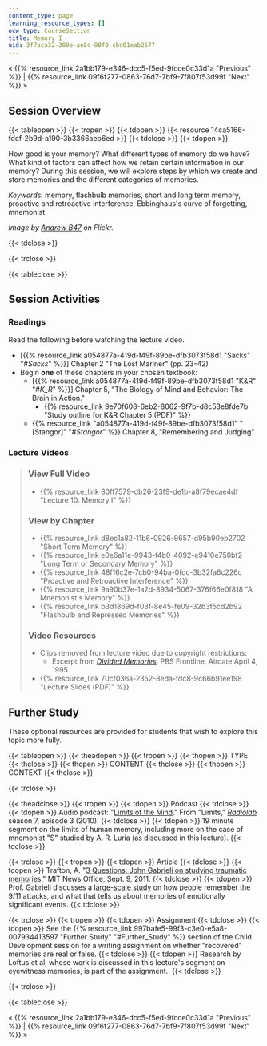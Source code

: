 ```yaml
---
content_type: page
learning_resource_types: []
ocw_type: CourseSection
title: Memory I
uid: 3f7aca32-309e-ae8c-98f0-cbd01eab2677
---
```


« {{% resource_link 2a1bb179-e346-dcc5-f5ed-9fcce0c33d1a "Previous" %}} | {{% resource_link 09f6f277-0863-76d7-7bf9-7f807f53d99f "Next" %}} »

Session Overview
----------------

{{< tableopen >}}
{{< tropen >}}
{{< tdopen >}}
{{< resource 14ca5166-fdcf-2b9d-a190-3b3366aeb6ed >}}
{{< tdclose >}}
{{< tdopen >}}


How good is your memory? What different types of memory do we have? What kind of factors can affect how we retain certain information in our memory? During this session, we will explore steps by which we create and store memories and the different categories of memories.

_Keywords:_ memory, flashbulb memories, short and long term memory, proactive and retroactive interference, Ebbinghaus's curve of forgetting, mnemonist

_Image by [Andrew B47](http://www.flickr.com/photos/andrewb47/) on Flickr._


{{< tdclose >}}

{{< trclose >}}

{{< tableclose >}}

Session Activities
------------------

### Readings

Read the following before watching the lecture video.

*   \[{{% resource_link a054877a-419d-f49f-89be-dfb3073f58d1 "Sacks" "#_Sacks_" %}}\] Chapter 2 "The Lost Mariner" (pp. 23-42)
*   Begin **one** of these chapters in your chosen textbook:
    *   \[{{% resource_link a054877a-419d-f49f-89be-dfb3073f58d1 "K&R" "#_K_R_" %}}\] Chapter 5, "The Biology of Mind and Behavior: The Brain in Action."
        *   {{% resource_link 9e70f608-6eb2-8062-9f7b-d8c53e8fde7b "Study outline for K&R Chapter 5 (PDF)" %}}
    *   {{% resource_link "a054877a-419d-f49f-89be-dfb3073f58d1" "\[Stangor\]" "#_Stangor_" %}} Chapter 8, "Remembering and Judging"

### Lecture Videos

> ### View Full Video
> 
> *   {{% resource_link 80ff7579-db26-23f9-de1b-a8f79ecae4df "Lecture 10: Memory I" %}}
> 
> ### View by Chapter
> 
> *   {{% resource_link d8ec1a82-11b6-0926-9657-d95b90eb2702 "Short Term Memory" %}}
> *   {{% resource_link e0e6a11e-9943-f4b0-4092-e9410e750bf2 "Long Term or Secondary Memory" %}}
> *   {{% resource_link 48f16c2e-7cb0-94ba-0fdc-3b32fa6c226c "Proactive and Retroactive Interference" %}}
> *   {{% resource_link 9a90b37e-1a2d-8934-5067-376f66e0f818 "A Mnemonist's Memory" %}}
> *   {{% resource_link b3d1869d-f03f-8e45-fe09-32b3f5cd2b92 "Flashbulb and Repressed Memories" %}}
> 
> ### Video Resources
> 
> *   Clips removed from lecture video due to copyright restrictions:
>     *   Excerpt from [_Divided Memories_](http://www.pbs.org/wgbh/pages/frontline/programs/info/1312.html). PBS Frontline. Airdate April 4, 1995.
> *   {{% resource_link 70cf036a-2352-8eda-fdc8-9c66b91ee198 "Lecture Slides (PDF)" %}}

Further Study
-------------

These optional resources are provided for students that wish to explore this topic more fully.

{{< tableopen >}}
{{< theadopen >}}
{{< tropen >}}
{{< thopen >}}
TYPE
{{< thclose >}}
{{< thopen >}}
CONTENT
{{< thclose >}}
{{< thopen >}}
CONTEXT
{{< thclose >}}

{{< trclose >}}

{{< theadclose >}}
{{< tropen >}}
{{< tdopen >}}
Podcast
{{< tdclose >}}
{{< tdopen >}}
Audio podcast: "[Limits of the Mind](http://www.radiolab.org/2010/apr/05/limits-of-the-mind/)." From "Limits," [_Radiolab_](http://www.radiolab.org) season 7, episode 3 (2010).
{{< tdclose >}}
{{< tdopen >}}
19 minute segment on the limits of human memory, including more on the case of mnemonist "S" studied by A. R. Luria (as discussed in this lecture).
{{< tdclose >}}

{{< trclose >}}
{{< tropen >}}
{{< tdopen >}}
Article
{{< tdclose >}}
{{< tdopen >}}
Trafton, A. "[3 Questions: John Gabrieli on studying traumatic memories](http://web.mit.edu/newsoffice/2011/3q-gabrielli-sept-11-0909.html)." MIT News Office, Sept. 9, 2011.
{{< tdclose >}}
{{< tdopen >}}
Prof. Gabrieli discusses a [large-scale study](http://www.ncbi.nlm.nih.gov/pmc/articles/PMC2925254/?tool=pubmed) on how people remember the 9/11 attacks, and what that tells us about memories of emotionally significant events.
{{< tdclose >}}

{{< trclose >}}
{{< tropen >}}
{{< tdopen >}}
Assignment
{{< tdclose >}}
{{< tdopen >}}
See the {{% resource_link 997bafe5-99f3-c3e0-e5a8-007934413597 "Further Study" "#Further_Study" %}} section of the Child Development session for a writing assignment on whether "recovered" memories are real or false.
{{< tdclose >}}
{{< tdopen >}}
Research by Loftus et al, whose work is discussed in this lecture's segment on eyewitness memories, is part of the assignment. 
{{< tdclose >}}

{{< trclose >}}

{{< tableclose >}}

« {{% resource_link 2a1bb179-e346-dcc5-f5ed-9fcce0c33d1a "Previous" %}} | {{% resource_link 09f6f277-0863-76d7-7bf9-7f807f53d99f "Next" %}} »